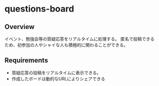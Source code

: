 # questions-board

## Overview
イベント、勉強会等の質疑応答をリアルタイムに処理する。
匿名で投稿できるため、初参加の人やシャイな人も積極的に関わることができる。


## Requirements
- 質疑応答の投稿をリアルタイムに表示できる。
- 作成したボードは動的なURLによりシェアできる
